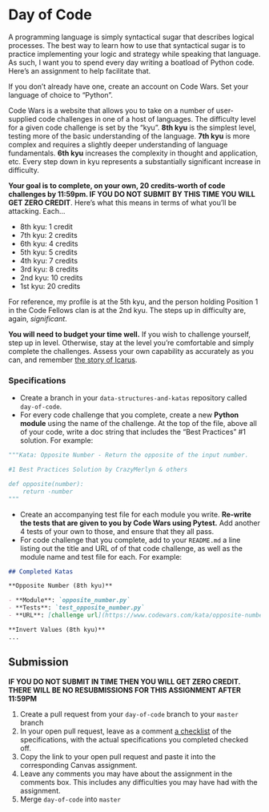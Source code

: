 # Day of Code

A programming language is simply syntactical sugar that describes logical processes.
The best way to learn how to use that syntactical sugar is to practice implementing your logic and strategy while speaking that language.
As such, I want you to spend every day writing a boatload of Python code.
Here’s an assignment to help facilitate that.

If you don’t already have one, create an account on Code Wars.
Set your language of choice to “Python”.

Code Wars is a website that allows you to take on a number of user-supplied code challenges in one of a host of languages.
The difficulty level for a given code challenge is set by the “kyu”.
**8th kyu** is the simplest level, testing more of the basic understanding of the language.
**7th kyu** is more complex and requires a slightly deeper understanding of language fundamentals.
**6th kyu** increases the complexity in thought and application, etc.
Every step down in kyu represents a substantially significant increase in difficulty.

**Your goal is to complete, on your own, 20 credits-worth of code challenges by 11:59pm. IF YOU DO NOT SUBMIT BY THIS TIME YOU WILL GET ZERO CREDIT**.
Here’s what this means in terms of what you’ll be attacking.
Each...

- 8th kyu: 1 credit
- 7th kyu: 2 credits
- 6th kyu: 4 credits
- 5th kyu: 5 credits
- 4th kyu: 7 credits
- 3rd kyu: 8 credits
- 2nd kyu: 10 credits
- 1st kyu: 20 credits

For reference, my profile is at the 5th kyu, and the person holding Position 1 in the Code Fellows clan is at the 2nd kyu.
The steps up in difficulty are, again, *significant*.

**You will need to budget your time well.**
If you wish to challenge yourself, step up in level.
Otherwise, stay at the level you’re comfortable and simply complete the challenges.
Assess your own capability as accurately as you can, and remember [the story of Icarus](https://en.wikipedia.org/wiki/Icarus).

### Specifications

- Create a branch in your `data-structures-and-katas` repository called `day-of-code`.
- For every code challenge that you complete, create a new **Python module** using the name of the challenge. At the top of the file, above all of your code, write a doc string that includes the “Best Practices” #1 solution. For example:

```python
"""Kata: Opposite Number - Return the opposite of the input number.

#1 Best Practices Solution by CrazyMerlyn & others

def opposite(number):
    return -number
"""
```

- Create an accompanying test file for each module you write. **Re-write the tests that are given to you by Code Wars using Pytest.** Add another 4 tests of your own to those, and ensure that they all pass.
- For code challenge that you complete, add to your `README.md` a line listing out the title and URL of of that code challenge, as well as the module name and test file for each. For example:

```markdown
## Completed Katas

**Opposite Number (8th kyu)**

- **Module**: `opposite_number.py`
- **Tests**: `test_opposite_number.py`
- **URL**: [challenge url](https://www.codewars.com/kata/opposite-number)

**Invert Values (8th kyu)**
...
```

## Submission

**IF YOU DO NOT SUBMIT IN TIME THEN YOU WILL GET ZERO CREDIT. THERE WILL BE NO RESUBMISSIONS FOR THIS ASSIGNMENT AFTER 11:59PM**

1. Create a pull request from your `day-of-code` branch to your `master` branch
2. In your open pull request, leave as a comment [a checklist](https://github.com/blog/1825-task-lists-in-all-markdown-documents) of the specifications, with the actual specifications you completed checked off.
3. Copy the link to your open pull request and paste it into the corresponding Canvas assignment.
4. Leave any comments you may have about the assignment in the comments box. This includes any difficulties you may have had with the assignment.
5. Merge `day-of-code` into `master`